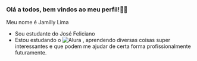 ### Olá a todos, bem vindos ao meu perfil!🌌💙
Meu nome é Jamilly Lima 

- Sou estudante do José Feliciano
- Estou estudando o ![Alura](https://www.alura.com.br)
 , aprendendo diversas coisas super interessantes e que podem me ajudar de certa forma profissionalmente futuramente.
